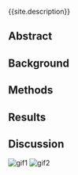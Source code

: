 {{site.description}}

## Abstract
## Background
## Methods
## Results
## Discussion
![gif1](figures/modisEVI.gif)
![gif2](https://github.com/cashcountinchi/cashcountinchi.github.io/blob/main/figures/modisEVI.gif)
